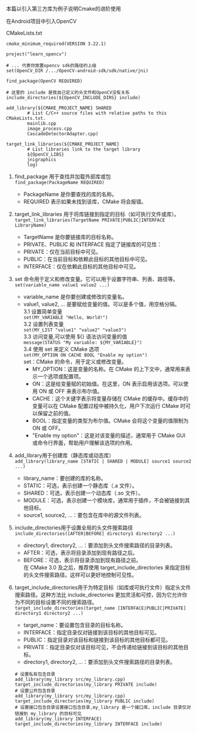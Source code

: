 本篇以引入第三方库为例子说明Cmake的进阶使用

在Android项目中引入OpenCV


CMakeLists.txt
```
cmake_minimum_required(VERSION 3.22.1)

project("learn_opencv")

# ... 代表你放置opencv sdk的路径的上级
set(OpenCV_DIR /.../OpenCV-android-sdk/sdk/native/jni)

find_package(OpenCV REQUIRED)

# 这里的 include 是我自己定义的头文件和OpenCV没有关系
include_directories(${OpenCV_INCLUDE_DIRS} include)

add_library(${CMAKE_PROJECT_NAME} SHARED
        # List C/C++ source files with relative paths to this CMakeLists.txt.
        mainlib.cpp
        image_process.cpp
        CascadeDetectorAdapter.cpp)
        
target_link_libraries(${CMAKE_PROJECT_NAME}
        # List libraries link to the target library
        ${OpenCV_LIBS}
        jnigraphics
        log)
```

1. find_package 用于查找并加载外部库或包  
```find_package(PackageName REQUIRED)```
   - PackageName 是你要查找的库的名称。
   - REQUIRED 表示如果未找到该库，CMake 将会报错。

2. target_link_libraries 用于将库链接到指定的目标（如可执行文件或库）。   
```target_link_libraries(TargetName PRIVATE|PUBLIC|INTERFACE LibraryName)```
   - TargetName 是你要链接库的目标名称。
   - PRIVATE、PUBLIC 和 INTERFACE 指定了链接库的可见性：
   - PRIVATE：仅在当前目标中可见。
   - PUBLIC：在当前目标和依赖此目标的其他目标中可见。
   - INTERFACE：仅在依赖此目标的其他目标中可见。
3. set 命令用于定义和修改变量。它可以用于设置字符串、列表、路径等。
```set(variable_name value1 value2 ...)```
   - variable_name 是你要创建或修改的变量名。
   - value1, value2, ... 是要赋给变量的值。可以是多个值，用空格分隔。  
    3.1 设置简单变量  
     ```set(MY_VARIABLE "Hello, World!")```   
    3.2 设置列表变量   
     ```set(MY_LIST "value1" "value2" "value3")```    
    3.3 访问变量,可以使用 ${} 语法访问变量的值   
     ```message(STATUS "My variable: ${MY_VARIABLE}")```   
    3.4 使用 set 来定义 CMake 选项  
     ```set(MY_OPTION ON CACHE BOOL "Enable my option")```   
     set：CMake 的命令，用于定义或修改变量。
      - MY_OPTION：这是变量的名称。在 CMake 的上下文中，通常用来表示一个选项或配置项。
      - ON：这是给变量赋的初始值。在这里，ON 表示启用该选项。可以使用 ON 或 OFF 来表示布尔值。
      - CACHE：这个关键字表示将变量存储在 CMake 的缓存中。缓存中的变量可以在 CMake 配置过程中被持久化，用户下次运行 CMake 时可以保留之前的值。
      - BOOL：指定变量的类型为布尔值。CMake 会将这个变量的值限制为 ON 或 OFF。
      - "Enable my option"：这是对该变量的描述，通常用于 CMake GUI 或命令行界面，帮助用户理解该选项的作用。
4. add_library用于创建库（静态库或动态库）   
```add_library(library_name [STATIC | SHARED | MODULE] source1 source2 ...)```
   - library_name：要创建的库的名称。
   - STATIC：可选，表示创建一个静态库（.a 文件）。
   - SHARED：可选，表示创建一个动态库（.so 文件）。
   - MODULE：可选，表示创建一个模块库，通常用于插件，不会被链接到其他目标。
   - source1, source2, ...：要包含在库中的源文件列表。
5. include_directories用于设置全局的头文件搜索路径   
```include_directories([AFTER|BEFORE] directory1 directory2 ...)```
   - directory1, directory2, ...：要添加到头文件搜索路径的目录列表。
   - AFTER：可选，表示将目录添加到现有路径之后。
   - BEFORE：可选，表示将目录添加到现有路径之前。   
     在 CMake 3.0 及之后，推荐使用 target_include_directories 来指定目标的头文件搜索路径。这样可以更好地控制可见性。
6. target_include_directories用于为特定目标（如库或可执行文件）指定头文件搜索路径。这种方法比 include_directories 更加灵活和可控，因为它允许你为不同的目标设置不同的搜索路径。
```target_include_directories(target_name [INTERFACE|PUBLIC|PRIVATE] directory1 directory2 ...)```
   - target_name：要设置包含目录的目标名称。
   - INTERFACE：指定目录仅对链接到该目标的其他目标可见。
   - PUBLIC：指定目录对该目标和链接到该目标的其他目标都可见。
   - PRIVATE：指定目录仅对该目标可见，不会传递给链接到该目标的其他目标。
   - directory1, directory2, ...：要添加到头文件搜索路径的目录列表。   
   ``` 
   # 设置私有包含目录
   add_library(my_library src/my_library.cpp) 
   target_include_directories(my_library PRIVATE include) 
   # 设置公共包含目录
   add_library(my_library src/my_library.cpp)
   target_include_directories(my_library PUBLIC include)
   # 设置接口包含目录设置接口包含目录,my_library 是一个接口库，include 目录仅对链接到 my_library 的目标可见
   add_library(my_library INTERFACE)
   target_include_directories(my_library INTERFACE include)
   ```
   











        
   


